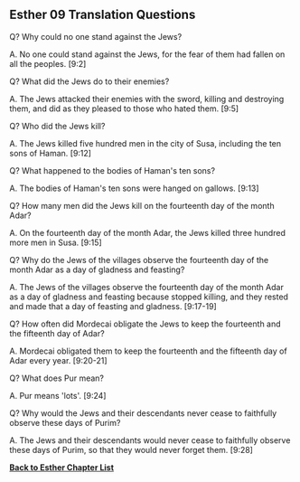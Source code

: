 ## Esther 09 Translation Questions ##

Q? Why could no one stand against the Jews?

A. No one could stand against the Jews, for the fear of them had fallen on all the peoples. [9:2]

Q? What did the Jews do to their enemies?

A. The Jews attacked their enemies with the sword, killing and destroying them, and did as they pleased to those who hated them. [9:5]

Q? Who did the Jews kill?

A. The Jews killed five hundred men in the city of Susa, including the ten sons of Haman. [9:12]

Q? What happened to the bodies of Haman's ten sons?

A. The bodies of Haman's ten sons were hanged on gallows. [9:13]

Q? How many men did the Jews kill on the fourteenth day of the month Adar?

A. On the fourteenth day of the month Adar, the Jews killed three hundred more men in Susa. [9:15]

Q? Why do the Jews of the villages observe the fourteenth day of the month Adar as a day of gladness and feasting?

A. The Jews of the villages observe the fourteenth day of the month Adar as a day of gladness and feasting because stopped killing, and they rested and made that a day of feasting and gladness. [9:17-19]

Q? How often did Mordecai obligate the Jews to keep the fourteenth and the fifteenth day of Adar?

A. Mordecai obligated them to keep the fourteenth and the fifteenth day of Adar every year. [9:20-21]

Q? What does Pur mean?

A. Pur means 'lots'. [9:24]

Q? Why would the Jews and their descendants never cease to faithfully observe these days of Purim?

A. The Jews and their descendants would never cease to faithfully observe these days of Purim, so that they would never forget them. [9:28]

__[Back to Esther Chapter List](./)__

